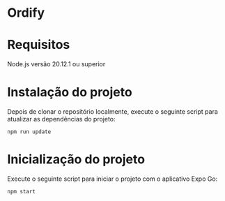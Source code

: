 # Ordify

# Requisitos

Node.js versão 20.12.1 ou superior

# Instalação do projeto

Depois de clonar o repositório localmente, execute o seguinte script para atualizar as dependências do projeto:

```
npm run update
```

# Inicialização do projeto

Execute o seguinte script para iniciar o projeto com o aplicativo Expo Go:

```
npm start
```
